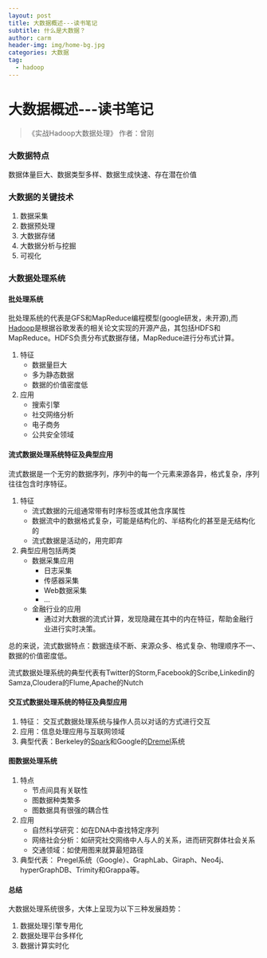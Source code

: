 ```yaml
---
layout: post
title: 大数据概述---读书笔记
subtitle: 什么是大数据？
author: carm
header-img: img/home-bg.jpg
categories: 大数据
tag:
  - hadoop
---
```

# 大数据概述---读书笔记
> 《实战Hadoop大数据处理》 作者：曾刚

### 大数据特点
数据体量巨大、数据类型多样、数据生成快速、存在潜在价值

### 大数据的关键技术
1. 数据采集
2. 数据预处理
3. 大数据存储
4. 大数据分析与挖掘
5. 可视化

### 大数据处理系统
#### 批处理系统
批处理系统的代表是GFS和MapReduce编程模型(google研发，未开源),而[Hadoop](https://en.wikipedia.org/wiki/Apache_Hadoop)是根据谷歌发表的相关论文实现的开源产品，其包括HDFS和MapReduce。HDFS负责分布式数据存储，MapReduce进行分布式计算。

1. 特征
	* 数据量巨大
	* 多为静态数据
	* 数据的价值密度低
2. 应用
	* 搜索引擎
	* 社交网络分析
	* 电子商务
	* 公共安全领域

#### 流式数据处理系统特征及典型应用
流式数据是一个无穷的数据序列，序列中的每一个元素来源各异，格式复杂，序列往往包含时序特征。

1. 特征
	* 流式数据的元组通常带有时序标签或其他含序属性
	* 数据流中的数据格式复杂，可能是结构化的、半结构化的甚至是无结构化的
	* 流式数据是活动的，用完即弃
2. 典型应用包括两类
	* 数据采集应用
		* 日志采集
		* 传感器采集
		* Web数据采集
		* ...
	* 金融行业的应用
		* 通过对大数据的流式计算，发现隐藏在其中的内在特征，帮助金融行业进行实时决策。

总的来说，流式数据特点：数据连续不断、来源众多、格式复杂、物理顺序不一、数据的价值密度低。

流式数据处理系统的典型代表有Twitter的Storm,Facebook的Scribe,Linkedin的Samza,Cloudera的Flume,Apache的Nutch

#### 交互式数据处理系统的特征及典型应用

1. 特征： 交互式数据处理系统与操作人员以对话的方式进行交互
2. 应用：信息处理应用与互联网领域
3. 典型代表：Berkeley的[Spark](http://spark.apache.org/)和Google的[Dremel]()系统

#### 图数据处理系统
1. 特点
	* 节点间具有关联性
	* 图数据种类繁多
	* 图数据具有很强的耦合性
2. 应用
	* 自然科学研究：如在DNA中查找特定序列
	* 网络社会分析：如研究社交网络中人与人的关系，进而研究群体社会关系
	* 交通领域：如使用图来就算最短路径
3. 典型代表： Pregel系统（Google）、GraphLab、Giraph、Neo4j、hyperGraphDB、Trimity和Grappa等。

#### 总结
大数据处理系统很多，大体上呈现为以下三种发展趋势：

1. 数据处理引擎专用化
2. 数据处理平台多样化
3. 数据计算实时化
